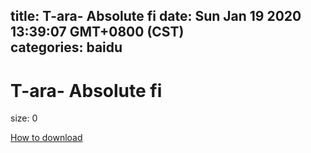 
title: T-ara- Absolute fi
date: Sun Jan 19 2020 13:39:07 GMT+0800 (CST)    
categories: baidu
---

# T-ara- Absolute fi
size: 0
 
 

[How to download](https://bpcam.bemobtrk.com/go/2ceec3aa-1ca2-46d6-b9ff-aaa5c184517c?jno=3444)